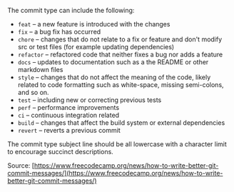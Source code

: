 The commit type can include the following:

-   `feat` – a new feature is introduced with the changes
-   `fix` – a bug fix has occurred
-   `chore` – changes that do not relate to a fix or feature and don't modify src or test files (for example updating dependencies)
-   `refactor` – refactored code that neither fixes a bug nor adds a feature
-   `docs` – updates to documentation such as a the README or other markdown files
-   `style` – changes that do not affect the meaning of the code, likely related to code formatting such as white-space, missing semi-colons, and so on.
-   `test` – including new or correcting previous tests
-   `perf` – performance improvements
-   `ci` – continuous integration related
-   `build` – changes that affect the build system or external dependencies
-   `revert` – reverts a previous commit

The commit type subject line should be all lowercase with a character limit to encourage succinct descriptions.

Source: [https://www.freecodecamp.org/news/how-to-write-better-git-commit-messages/](https://www.freecodecamp.org/news/how-to-write-better-git-commit-messages/)